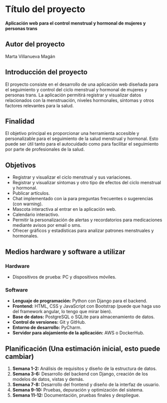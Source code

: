 # Título del proyecto
**Aplicación web para el control menstrual y hormonal de mujeres y personas trans**

## Autor del proyecto
Marta Villanueva Magán

## Introducción del proyecto
El proyecto consiste en el desarrollo de una aplicación web diseñada para el seguimiento y control del ciclo menstrual y hormonal de mujeres y personas trans. La aplicación permitirá registrar y visualizar datos relacionados con la menstruación, niveles hormonales, síntomas y otros factores relevantes para la salud.

## Finalidad
El objetivo principal es proporcionar una herramienta accesible y personalizable para el seguimiento de la salud menstrual y hormonal. Esto puede ser útil tanto para el autocuidado como para facilitar el seguimiento por parte de profesionales de la salud.

## Objetivos
- Registrar y visualizar el ciclo menstrual y sus variaciones.
- Registrar y visualizar síntomas y otro tipo de efectos del ciclo menstrual y hormonal.
- Publicar artículos.
- Chat implementado con ia para preguntas frecuentes o sugerencias (con warning).
- Mascota interactiva al entrar en la aplicación web.
- Calendario interactivo.
- Permitir la personalización de alertas y recordatorios para medicaciones mediante avisos por email o sms.
- Ofrecer gráficos y estadísticas para analizar patrones menstruales y hormonales.

## Medios hardware y software a utilizar

### Hardware
- Dispositivos de prueba: PC y dispositivos móviles.

### Software
- **Lenguaje de programación:** Python con Django para el backend.
- **Frontend:** HTML, CSS y JavaScript con Bootstrap (puede que haga uso del framework angular, lo tengo que mirar bien).
- **Base de datos:** PostgreSQL o SQLite para almacenamiento de datos.
- **Control de versiones:** Git y GitHub.
- **Entorno de desarrollo:** PyCharm.
- **Servidor para alojamiento de la aplicación:** AWS o DockerHub.

## Planificación (Una estimación inicial, esto puede cambiar)
1. **Semana 1-2:** Análisis de requisitos y diseño de la estructura de datos.
2. **Semana 3-6:** Desarrollo del backend con Django, creación de los modelos de datos, vistas y demás.
3. **Semana 7-8:** Desarrollo del frontend y diseño de la interfaz de usuario.
5. **Semana 9-10:** Pruebas, depuración y optimización del sistema.
6. **Semana 11-12:** Documentación, pruebas finales y despliegue.
